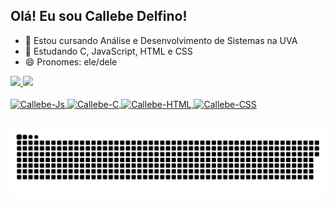 ## Olá! Eu sou Callebe Delfino!

- 🔭 Estou cursando Análise e Desenvolvimento de Sistemas na UVA
- 🌱 Estudando C, JavaScript, HTML e CSS
- 😄 Pronomes: ele/dele

<div>
  <a href="https://github.com/CallebeDelfino">
  <img height="180cm" src="https://github-readme-stats.vercel.app/api?username=callebedelfino&show_icons=true&theme=dark"/>
  <img height="130cm" src="https://github-readme-stats.vercel.app/api/top-langs/?username=callebedelfino&show_icons=true&theme=dark"/>
</div>

<div style="display: inline_block"><br>
  <img align="center" alt="Callebe-Js" height="40" weight="40" src="https://cdn.jsdelivr.net/gh/devicons/devicon@latest/icons/javascript/javascript-original.svg" />
  <img align="center" alt="Callebe-C" height="40" weight="40" src="https://cdn.jsdelivr.net/gh/devicons/devicon@latest/icons/c/c-original.svg" />
  <img align="center" alt="Callebe-HTML" height="40" weight="40" src="https://cdn.jsdelivr.net/gh/devicons/devicon@latest/icons/html5/html5-original.svg" />
  <img align="center" alt="Callebe-CSS" height="40" weight="40" src="https://cdn.jsdelivr.net/gh/devicons/devicon@latest/icons/css3/css3-original.svg" />
</div>

##

<picture>
  <source media="(prefers-color-scheme: dark)" srcset="https://raw.githubusercontent.com/callebedelfino/callebedelfino/output/github-contribution-grid-snake-dark.svg">
  <source media="(prefers-color-scheme: light)" srcset="https://raw.githubusercontent.com/callebedelfino/callebedelfino/output/github-contribution-grid-snake.svg">
  <img alt="github contribution grid snake animation" src="https://raw.githubusercontent.com/callebedelfino/callebedelfino/output/github-contribution-grid-snake.svg">
</picture>
